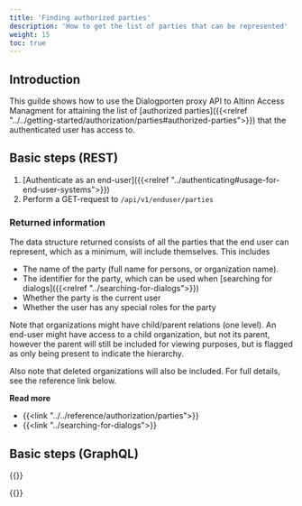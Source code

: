 ```yaml
---
title: 'Finding authorized parties'
description: 'How to get the list of parties that can be represented'
weight: 15
toc: true
---
```


## Introduction

This guilde shows how to use the Dialogporten proxy API to Altinn Access Managment for attaining the list of [authorized parties]({{<relref "../../getting-started/authorization/parties#authorized-parties">}}) that the authenticated user
has access to. 

## Basic steps (REST)

1. [Authenticate as an end-user]({{<relref "../authenticating#usage-for-end-user-systems">}})
2. Perform a GET-request to `/api/v1/enduser/parties`

### Returned information

The data structure returned consists of all the parties that the end user can represent, which as a minimum, will include themselves. This includes
* The name of the party (full name for persons, or organization name).
* The identifier for the party, which can be used when [searching for dialogs]({{<relref "../searching-for-dialogs">}})
* Whether the party is the current user
* Whether the user has any special roles for the party

Note that organizations might have child/parent relations (one level). An end-user might have access to a child organization, but not its parent, however the parent will still be included for viewing purposes, but is flagged as only being present to indicate the hierarchy. 

Also note that deleted organizations will also be included. For full details, see the reference link below.

**Read more**
* {{<link "../../reference/authorization/parties">}}
* {{<link "../searching-for-dialogs">}}

## Basic steps (GraphQL)

{{<notyetwritten>}}

{{<children />}}
